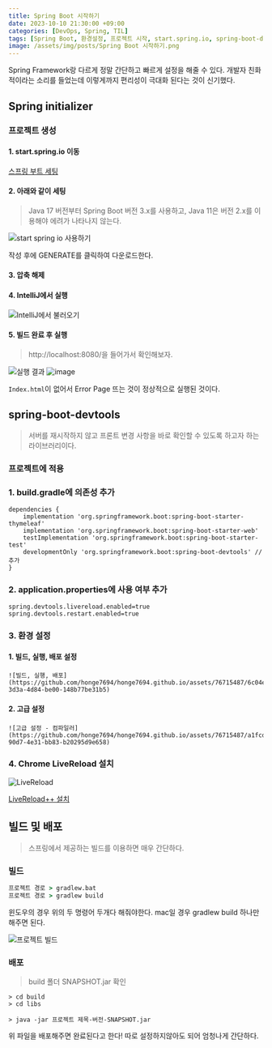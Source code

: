 ```yaml
---
title: Spring Boot 시작하기
date: 2023-10-10 21:30:00 +09:00
categories: [DevOps, Spring, TIL]
tags: [Spring Boot, 환경설정, 프로젝트 시작, start.spring.io, spring-boot-devtools, spring-boot배포]
image: /assets/img/posts/Spring Boot 시작하기.png
---
```


Spring Framework랑 다르게 정말 간단하고 빠르게 설정을 해줄 수 있다. 
개발자 친화적이라는 소리를 들었는데 이렇게까지 편리성이 극대화 된다는 것이 신기했다.

## Spring initializer 
### 프로젝트 생성
#### 1. start.spring.io 이동
[스프링 부트 세팅](https://start.spring.io/)

#### 2. 아래와 같이 세팅
> Java 17 버전부터 Spring Boot 버전 3.x를 사용하고, Java 11은 버전 2.x를 이용해야 에려가 나타나지 않는다.

![start spring io 사용하기](https://github.com/honge7694/honge7694.github.io/assets/76715487/f8f4f77e-c73d-4e58-b5de-0ae63cea9ba4)

작성 후에 GENERATE를 클릭하여 다운로드한다.

#### 3. 압축 해제

#### 4. IntelliJ에서 실행
![IntelliJ에서 불러오기](https://github.com/honge7694/honge7694.github.io/assets/76715487/d238a416-c748-46f9-8f04-6c481dab157c)

#### 5. 빌드 완료 후 실행
> http://localhost:8080/을 들어가서 확인해보자.

![실행 결과](https://github.com/honge7694/honge7694.github.io/assets/76715487/b856d4f2-60d0-43ee-8bf4-992247a48129)
![image](https://github.com/honge7694/honge7694.github.io/assets/76715487/d9c90f0b-014c-4353-85e5-1b787d3c42e4)

`Index.html`이 없어서 Error Page 뜨는 것이 정상적으로 실행된 것이다.

## spring-boot-devtools
> 서버를 재시작하지 않고 프론트 변경 사항을 바로 확인할 수 있도록 하고자 하는 라이브러리이다.    

### 프로젝트에 적용
### 1. build.gradle에 의존성 추가

```
dependencies {
	implementation 'org.springframework.boot:spring-boot-starter-thymeleaf'
	implementation 'org.springframework.boot:spring-boot-starter-web'
	testImplementation 'org.springframework.boot:spring-boot-starter-test'
	developmentOnly 'org.springframework.boot:spring-boot-devtools' // 추가
}
```

### 2. application.properties에 사용 여부 추가

```
spring.devtools.livereload.enabled=true
spring.devtools.restart.enabled=true
```

### 3. 환경 설정
#### 1. 빌드, 실행, 배포 설정
    ![빌드, 실행, 배포](https://github.com/honge7694/honge7694.github.io/assets/76715487/6c04e47d-3d3a-4d84-be00-148b77be31b5)

#### 2. 고급 설정
    ![고급 설정 - 컴파일러](https://github.com/honge7694/honge7694.github.io/assets/76715487/a1fcd359-90d7-4e31-bb83-b20295d9e658)

### 4. Chrome LiveReload 설치
![LiveReload](https://github.com/honge7694/honge7694.github.io/assets/76715487/d074f797-375e-46b6-bd3f-a2c10a099b26)

[LiveReload++ 설치](https://chrome.google.com/webstore/detail/livereload%20%20/ciehpookapcdlakedibajeccomagbfab)


## 빌드 및 배포
> 스프링에서 제공하는 빌드를 이용하면 매우 간단하다.

### 빌드

```cmd
프로젝트 경로 > gradlew.bat 
프로젝트 경로 > gradlew build 
```

윈도우의 경우 위의 두 명령어 두개다 해줘야한다. mac일 경우 gradlew build 하나만 해주면 된다.

![프로젝트 빌드](https://github.com/honge7694/honge7694.github.io/assets/76715487/fa339682-266b-4ca0-bcd6-588113348fb9)

### 배포 
> build 폴더 SNAPSHOT.jar 확인

```
> cd build
> cd libs

> java -jar 프로젝트 제목-버전-SNAPSHOT.jar
```

위 파일을 배포해주면 완료된다고 한다! 따로 설정하지않아도 되어 엄청나게 간단하다.